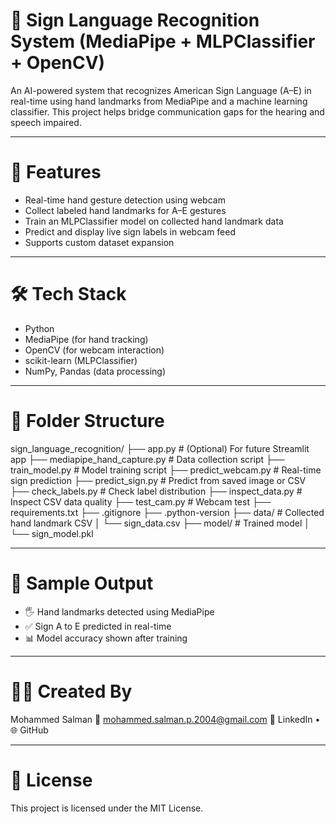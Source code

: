 # 🤟 Sign Language Recognition System (MediaPipe + MLPClassifier + OpenCV)

An AI-powered system that recognizes American Sign Language (A–E) in real-time using hand landmarks from MediaPipe and a machine learning classifier. This project helps bridge communication gaps for the hearing and speech impaired.

---

# 🚀 Features

- Real-time hand gesture detection using webcam
- Collect labeled hand landmarks for A–E gestures
- Train an MLPClassifier model on collected hand landmark data
- Predict and display live sign labels in webcam feed
- Supports custom dataset expansion

---

# 🛠️ Tech Stack

- Python
- MediaPipe (for hand tracking)
- OpenCV (for webcam interaction)
- scikit-learn (MLPClassifier)
- NumPy, Pandas (data processing)

---

# 📂 Folder Structure

sign_language_recognition/
├── app.py # (Optional) For future Streamlit app
├── mediapipe_hand_capture.py # Data collection script
├── train_model.py # Model training script
├── predict_webcam.py # Real-time sign prediction
├── predict_sign.py # Predict from saved image or CSV
├── check_labels.py # Check label distribution
├── inspect_data.py # Inspect CSV data quality
├── test_cam.py # Webcam test
├── requirements.txt
├── .gitignore
├── .python-version
├── data/ # Collected hand landmark CSV
│ └── sign_data.csv
├── model/ # Trained model
│ └── sign_model.pkl

---

# 📸 Sample Output

- 🖐️ Hand landmarks detected using MediaPipe
- ✅ Sign A to E predicted in real-time
- 📊 Model accuracy shown after training

---

# 🙋‍♂️ Created By

Mohammed Salman
📧 mohammed.salman.p.2004@gmail.com
🔗 LinkedIn • 🌐 GitHub

---

# 📜 License

This project is licensed under the MIT License.
